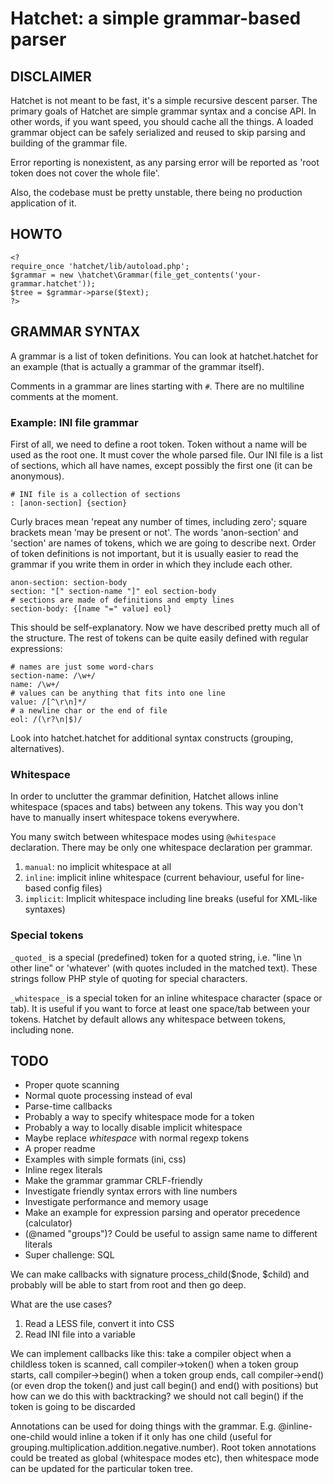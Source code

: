 # Hatchet: a simple grammar-based parser

## DISCLAIMER

Hatchet is not meant to be fast, it's a simple recursive descent parser.
The primary goals of Hatchet are simple grammar syntax and a concise API.
In other words, if you want speed, you should cache all the things.
A loaded grammar object can be safely serialized and reused to skip
parsing and building of the grammar file.

Error reporting is nonexistent, as any parsing error will be reported as
'root token does not cover the whole file'.

Also, the codebase must be pretty unstable, there being no production
application of it.

## HOWTO

    <?
	require_once 'hatchet/lib/autoload.php';
    $grammar = new \hatchet\Grammar(file_get_contents('your-grammar.hatchet'));
    $tree = $grammar->parse($text);
    ?>

## GRAMMAR SYNTAX

A grammar is a list of token definitions. You can look at hatchet.hatchet
for an example (that is actually a grammar of the grammar itself).

Comments in a grammar are lines starting with `#`. There are no multiline
comments at the moment.

### Example: INI file grammar

First of all, we need to define a root token. Token without a name will be used
as the root one. It must cover the whole parsed file. Our INI file is a list of
sections, which all have names, except possibly the first one (it can be
anonymous).

    # INI file is a collection of sections
    : [anon-section] {section}

Curly braces mean 'repeat any number of times, including zero'; square brackets
mean 'may be present or not'. The words 'anon-section' and 'section' are names
of tokens, which we are going to describe next. Order of token definitions is
not important, but it is usually easier to read the grammar if you write them
in order in which they include each other.

	anon-section: section-body
    section: "[" section-name "]" eol section-body
    # sections are made of definitions and empty lines
    section-body: {[name "=" value] eol}

This should be self-explanatory. Now we have described pretty much all of the
structure. The rest of tokens can be quite easily defined with regular
expressions:

	# names are just some word-chars
    section-name: /\w+/
    name: /\w+/
    # values can be anything that fits into one line
    value: /[^\r\n]*/
    # a newline char or the end of file
    eol: /(\r?\n|$)/

Look into hatchet.hatchet for additional syntax constructs (grouping,
alternatives).

### Whitespace

In order to unclutter the grammar definition, Hatchet allows inline whitespace
(spaces and tabs) between any tokens. This way you don't have to manually
insert whitespace tokens everywhere.

You many switch between whitespace modes using `@whitespace` declaration.
There may be only one whitespace declaration per grammar.

 1. `manual`: no implicit whitespace at all
 2. `inline`: implicit inline whitespace (current behaviour, useful for
    line-based config files)
 3. `implicit`: Implicit whitespace including line breaks (useful for XML-like
    syntaxes)

### Special tokens

`_quoted_` is a special (predefined) token for a quoted string, i.e.
"line \n other line" or 'whatever' (with quotes included in the matched text).
These strings follow PHP style of quoting for special characters.

`_whitespace_` is a special token for an inline whitespace character (space or
tab). It is useful if you want to force at least one space/tab between your
tokens. Hatchet by default allows any whitespace between tokens, including none.

## TODO

 * Proper quote scanning
 * Normal quote processing instead of eval
 * Parse-time callbacks
 * Probably a way to specify whitespace mode for a token
 * Probably a way to locally disable implicit whitespace
 * Maybe replace _whitespace_ with normal regexp tokens
 * A proper readme
 * Examples with simple formats (ini, css)
 * Inline regex literals
 * Make the grammar grammar CRLF-friendly
 * Investigate friendly syntax errors with line numbers
 * Investigate performance and memory usage
 * Make an example for expression parsing and operator precedence (calculator)
 * (@named "groups")? Could be useful to assign same name to different literals
 * Super challenge: SQL

We can make callbacks with signature process_child($node, $child)
and probably will be able to start from root and then go deep.

What are the use cases?

 1. Read a LESS file, convert it into CSS
 2. Read INI file into a variable

We can implement callbacks like this:
take a compiler object
when a childless token is scanned, call compiler->token()
when a token group starts, call compiler->begin()
when a token group ends, call compiler->end()
(or even drop the token() and just call begin() and end() with positions)
but how can we do this with backtracking? we should not call begin() if the
token is going to be discarded

Annotations can be used for doing things with the grammar.
E.g. @inline-one-child would inline a token if it only has one child
(useful for grouping.multiplication.addition.negative.number).
Root token annotations could be treated as global (whitespace modes etc),
then whitespace mode can be updated for the particular token tree.
